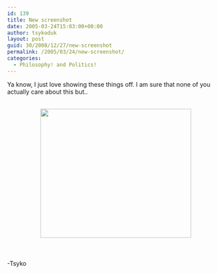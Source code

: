 ```yaml
---
id: 139
title: New screenshot
date: 2005-03-24T15:03:00+00:00
author: tsykoduk
layout: post
guid: 30/2008/12/27/new-screenshot
permalink: /2005/03/24/new-screenshot/
categories:
  - Philosophy! and Politics!
---
```

Ya know, I just love showing these things off. I am sure that none of you actually care about this but..<br /><br /><center><a href="http://nokes.name/photos/albums/userpics/10001/Screenshot%7E0.png"><img src="http://nokes.name/photos/albums/userpics/10001/normal_Screenshot%7E0.png" width="350" height="300"/></a></center><br /><br /><br />-Tsyko